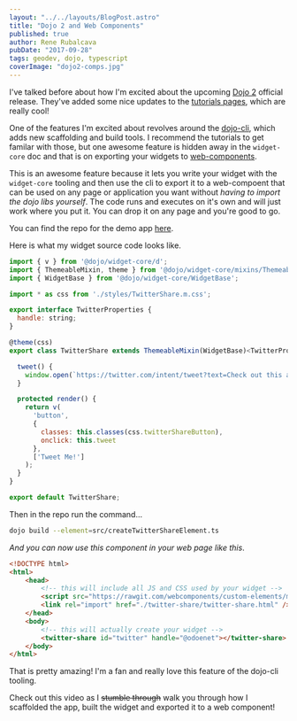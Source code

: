 ```yaml
---
layout: "../../layouts/BlogPost.astro"
title: "Dojo 2 and Web Components"
published: true
author: Rene Rubalcava
pubDate: "2017-09-28"
tags: geodev, dojo, typescript
coverImage: "dojo2-comps.jpg"
---
```


I've talked before about how I'm excited about the upcoming [Dojo 2](https://dojo.io/) official release. They've added some nice updates to the [tutorials pages](https://dojo.io/tutorials/), which are really cool!

One of the features I'm excited about revolves around the [dojo-cli](https://github.com/dojo/cli), which adds new scaffolding and build tools. I recommend the tutorials to get familar with those, but one awesome feature is hidden away in the `widget-core` doc and that is on exporting your widgets to [web-components](https://github.com/dojo/widget-core#web-components).

This is an awesome feature because it lets you write your widget with the `widget-core` tooling and then use the cli to export it to a web-compoent that can be used on any page or application you want without _having to import the dojo libs yourself_. The code runs and executes on it's own and will just work where you put it. You can drop it on any page and you're good to go.

You can find the repo for the demo app [here](https://github.com/odoe/dojo2-web-component).

Here is what my widget source code looks like.

```js
import { v } from '@dojo/widget-core/d';
import { ThemeableMixin, theme } from '@dojo/widget-core/mixins/Themeable';
import { WidgetBase } from '@dojo/widget-core/WidgetBase';

import * as css from './styles/TwitterShare.m.css';

export interface TwitterProperties {
  handle: string;
}

@theme(css)
export class TwitterShare extends ThemeableMixin(WidgetBase)<TwitterProperties> {

  tweet() {
    window.open(`https://twitter.com/intent/tweet?text=Check out this awesome site at ${location.href} from ${this.properties.handle}`, '_blank');
  }

  protected render() {
    return v(
      'button',
      {
        classes: this.classes(css.twitterShareButton),
        onclick: this.tweet
      },
      ['Tweet Me!']
    );
  }
}

export default TwitterShare;

```

Then in the repo run the command...

```bash
dojo build --element=src/createTwitterShareElement.ts
```

_And you can now use this component in your web page like this_.

```html
<!DOCTYPE html>
<html>
    <head>
        <!-- this will include all JS and CSS used by your widget -->
        <script src="https://rawgit.com/webcomponents/custom-elements/master/src/native-shim.js"></script>
        <link rel="import" href="./twitter-share/twitter-share.html" />
    </head>
    <body>
        <!-- this will actually create your widget -->
        <twitter-share id="twitter" handle="@odoenet"></twitter-share>
    </body>
</html>
```

That is pretty amazing! I'm a fan and really love this feature of the dojo-cli tooling.

Check out this video as I ~~stumble through~~ walk you through how I scaffolded the app, built the widget and exported it to a web component!

<lite-youtube videoid="bXvsGhNkXXU"></lite-youtube>
